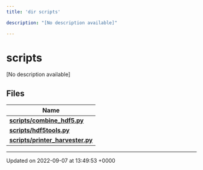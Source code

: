 ```yaml
---
title: 'dir scripts'

description: "[No description available]"

---
```


# scripts



[No description available]

## Files

| Name           |
| -------------- |
| **[scripts/combine_hdf5.py](/documentation/code/files/combine__hdf5_8py/#file-combine-hdf5py)**  |
| **[scripts/hdf5tools.py](/documentation/code/files/hdf5tools_8py/#file-hdf5toolspy)**  |
| **[scripts/printer_harvester.py](/documentation/code/files/printer__harvester_8py/#file-printer-harvesterpy)**  |






-------------------------------

Updated on 2022-09-07 at 13:49:53 +0000
